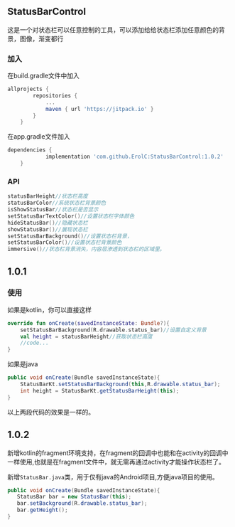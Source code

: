 ## StatusBarControl
这是一个对状态栏可以任意控制的工具，可以添加给给状态栏添加任意颜色的背景，图像，渐变都行

### 加入
在build.gradle文件中加入
```gradle
allprojects {
		repositories {
			...
			maven { url 'https://jitpack.io' }
		}
	}

```
在app.gradle文件加入
```gradle
dependencies {
	        implementation 'com.github.ErolC:StatusBarControl:1.0.2'
	}
```
### API
```kotlin
statusBarHeight//状态栏高度
statusBarColor//系统状态栏背景颜色
isShowStatusBar//状态栏是否显示
setStatusBarTextColor()//设置状态栏字体颜色
hideStatusBar()//隐藏状态栏
showStatusBar()//展现状态栏
setStatusBarBackground()//设置状态栏背景，
setStatusBarColor()//设置状态栏背景颜色
immersive()//状态栏背景消失，内容层渗透到状态栏的区域里。
```
## 1.0.1
### 使用
如果是kotlin，你可以直接这样
```kotlin
override fun onCreate(savedInstanceState: Bundle?){
    setStatusBarBackground(R.drawable.status_bar)//设置自定义背景
    val height = statusBarHeight//获取状态栏高度
    //code...
}

```
如果是java
```java
public void onCreate(Bundle savedInstanceState){
    StatusBarKt.setStatusBarBackground(this,R.drawable.status_bar);
    int height = StatusBarKt.getStatusBarHeight(this);
}
```

以上两段代码的效果是一样的。

## 1.0.2
新增kotlin的fragment环境支持，在fragment的回调中也能和在activity的回调中一样使用,也就是在fragment文件中，就无需再通过activity才能操作状态栏了。

新增`StatusBar.java`类，用于仅有java的Android项目,方便java项目的使用。

```java
public void onCreate(Bundle savedInstanceState){
   StatusBar bar = new StatusBar(this);
   bar.setBackground(R.drawable.status_bar);
   bar.getHeight();
}
```